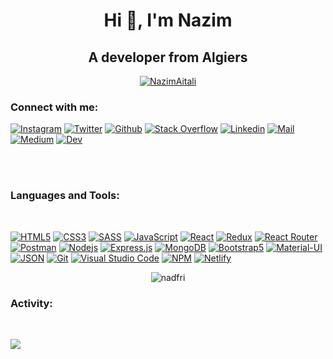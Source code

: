 <h1 align="center">Hi 👋, I'm Nazim</h1>

<h2 align="center">A developer from Algiers</h2>

<p align="center"> <a href="https://github.com/ryo-ma/github-profile-trophy"><img src="https://github-profile-trophy.vercel.app/?username=NazimAitali&theme=onedark&row=1&column=5" alt="NazimAitali" /></a> </p>

<h3>Connect with me:</h3>
<p>

[![Instagram](https://img.shields.io/badge/Instagram-E4405F?style=for-the-badge&logo=instagram&logoColor=white)](https://www.instagram.com/nazimaitali/)
[![Twitter](https://img.shields.io/badge/Twitter-1DA1F2?style=for-the-badge&logo=twitter&logoColor=white)](https://twitter.com/NazimAitali)
[![Github](https://img.shields.io/badge/GitHub-100000?style=for-the-badge&logo=github&logoColor=white)](https://github.com/NazimAitali)
[![Stack Overflow](https://img.shields.io/badge/Stack_Overflow-FE7A16?style=for-the-badge&logo=stack-overflow&logoColor=white)](https://stackoverflow.com/users/15147008/nazim-aitali)
[![Linkedin](https://img.shields.io/badge/LinkedIn-0077B5?style=for-the-badge&logo=linkedin&logoColor=white)](https://www.linkedin.com/in/nazimaitali/)
[![Mail](https://img.shields.io/badge/Gmail-D14836?style=for-the-badge&logo=gmail&logoColor=white)](mailto:nazimaitali88@gmail.com)
[![Medium](https://img.shields.io/badge/Medium-12100E?style=for-the-badge&logo=medium&logoColor=white)](https://medium.com/@nazimaitali88)
[![Dev](https://img.shields.io/badge/dev.to-0A0A0A?style=for-the-badge&logo=medium&logoColor=white)](https://dev.to/nazimaitali)

</p>
<br />
<br />

<h3>Languages and Tools:</h3>
<br />
<p>

[![HTML5](https://img.shields.io/badge/HTML5-E34F26?style=for-the-badge&logo=html5&logoColor=white)](https://developer.mozilla.org/fr/docs/Web/HTML)
[![CSS3](https://img.shields.io/badge/CSS3-1572B6?style=for-the-badge&logo=css3&logoColor=white)](https://developer.mozilla.org/fr/docs/Web/CSS)
[![SASS](https://img.shields.io/badge/Sass-CC6699?style=for-the-badge&logo=sass&logoColor=white)](https://sass-lang.com/)
[![JavaScript](https://img.shields.io/badge/JavaScript-F7DF1E?style=for-the-badge&logo=javascript&logoColor=black)](https://developer.mozilla.org/fr/docs/Web/JavaScript)
[![React](https://img.shields.io/badge/React-20232A?style=for-the-badge&logo=react&logoColor=61DAFB)](https://fr.reactjs.org/)
[![Redux](https://img.shields.io/badge/Redux-593D88?style=for-the-badge&logo=redux&logoColor=white)](https://redux.js.org/)
[![React Router](https://img.shields.io/badge/React_Router-CA4245?style=for-the-badge&logo=react-router&logoColor=white)](https://reactrouter.com/)
[![Postman](https://img.shields.io/badge/Postman-FF6C37?style=for-the-badge&logo=Postman&logoColor=white)](https://www.postman.com/)
[![Nodejs](https://img.shields.io/badge/Node.js-339933?style=for-the-badge&logo=nodedotjs&logoColor=white)](https://nodejs.org/en/)
[![Express.js](https://img.shields.io/badge/Express.js-000000?style=for-the-badge&logo=express&logoColor=white)](https://expressjs.com/fr/)
[![MongoDB](https://img.shields.io/badge/MongoDB-4EA94B?style=for-the-badge&logo=mongodb&logoColor=white)](https://www.mongodb.com/)
[![Bootstrap5](https://img.shields.io/badge/Bootstrap-563D7C?style=for-the-badge&logo=bootstrap&logoColor=white)](https://getbootstrap.com/)
[![Material-UI](https://img.shields.io/badge/Material--UI-0081CB?style=for-the-badge&logo=material-ui&logoColor=white)](https://mui.com/)
[![JSON](https://img.shields.io/badge/json-5E5C5C?style=for-the-badge&logo=json&logoColor=white)](https://developer.mozilla.org/fr/docs/Learn/JavaScript/Objects/JSON)
[![Git](https://img.shields.io/badge/Git-F05032?style=for-the-badge&logo=git&logoColor=white)](https://git-scm.com/)
[![Visual Studio Code](https://img.shields.io/badge/Visual_Studio_Code-0078D4?style=for-the-badge&logo=visual%20studio%20code&logoColor=white)](https://code.visualstudio.com/)
[![NPM](https://img.shields.io/badge/npm-CB3837?style=for-the-badge&logo=npm&logoColor=white)](https://www.npmjs.com/)
[![Netlify](https://img.shields.io/badge/Netlify-00C7B7?style=for-the-badge&logo=netlify&logoColor=white)](https://www.netlify.com/)

 <p align="center"><img  src="https://github-readme-stats.vercel.app/api/top-langs?username=NazimAitali&show_icons=true&locale=en&layout=compact" alt="nadfri" />
 </p>
<h3>Activity:</h3>

<br />
<p align="center">

[![](https://activity-graph.herokuapp.com/graph?username=NazimAitali&theme=github)](https://github.com/ashutosh00710/github-readme-activity-graph)

</p>
